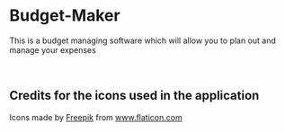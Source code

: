 # Budget-Maker
This is a budget managing software which will allow you to plan out and manage your expenses

<br />



## Credits for the icons used in the application


<div>Icons made by <a href="https://www.freepik.com" title="Freepik">Freepik</a> from <a href="https://www.flaticon.com/" title="Flaticon">www.flaticon.com</a></div>
